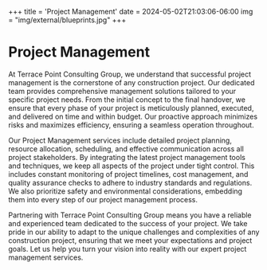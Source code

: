 +++
title = 'Project Management'
date = 2024-05-02T21:03:06-06:00
img = "img/external/blueprints.jpg"
+++

# Project Management

At Terrace Point Consulting Group, we understand that successful project management is the cornerstone of any construction project. Our dedicated team provides comprehensive management solutions tailored to your specific project needs. From the initial concept to the final handover, we ensure that every phase of your project is meticulously planned, executed, and delivered on time and within budget. Our proactive approach minimizes risks and maximizes efficiency, ensuring a seamless operation throughout.

Our Project Management services include detailed project planning, resource allocation, scheduling, and effective communication across all project stakeholders. By integrating the latest project management tools and techniques, we keep all aspects of the project under tight control. This includes constant monitoring of project timelines, cost management, and quality assurance checks to adhere to industry standards and regulations. We also prioritize safety and environmental considerations, embedding them into every step of our project management process.

Partnering with Terrace Point Consulting Group means you have a reliable and experienced team dedicated to the success of your project. We take pride in our ability to adapt to the unique challenges and complexities of any construction project, ensuring that we meet your expectations and project goals. Let us help you turn your vision into reality with our expert project management services.


<!-- # Project Management

At Terrace Point Consulting Group, we understand that successful project management is the cornerstone of any construction project. Our dedicated team provides comprehensive management solutions tailored to your specific project needs. From the initial concept to the final handover, we ensure that every phase of your project is meticulously planned, executed, and delivered on time and within budget. Our proactive approach minimizes risks and maximizes efficiency, ensuring a seamless operation throughout.

## Our Services

### Detailed Project Planning
We develop thorough project plans that outline every step, resource, and timeline required for successful project completion.

### Resource Allocation
We ensure the optimal allocation of resources, including personnel, equipment, and materials, to meet project demands efficiently.

### Scheduling
Our precise scheduling ensures that all project activities are coordinated and completed within the designated timelines.

### Effective Communication
We maintain clear and consistent communication with all project stakeholders to keep everyone informed and aligned.

### Cost Management
We monitor and control project costs to keep your project within budget, implementing cost-saving measures where possible.

### Quality Assurance
We perform regular quality assurance checks to ensure that all work meets industry standards and regulations.

### Safety and Environmental Considerations
We prioritize safety and environmental considerations, embedding them into every step of our project management process.

## Our Projects

### Natural Gas Pipeline Projects
We have successfully managed a variety of natural gas pipeline projects across North America, including:

- **FHZ Integrity Digs**
- **Capital Dig Program**
- **Northern Ontario Dig Program**
- **Saskatchewan/Manitoba Dig Program**
- **Prairie Mainline Integrity Dig Program**
- **Prairie Corrosion Integrity Dig Program**
- **Edson Mainline Cutout Program**
- **Marten Hills Corrosion Integrity Digs**
- **Prairie Tie-in Program**
- **Central Dig Integrity Program**

These projects involved integrity digs, line replacements, and the installation of steel and composite sleeves.

### Oil Pipeline Projects
Our expertise extends to oil pipeline projects, such as:

- **Keystone K2/K3/K4 Integrity Digs**

These projects included integrity digs and the application of steel sleeves to ensure pipeline integrity.

### Facility Projects
We manage a range of facility projects, including:

- **Emerson Meter Station NDE Dig**
- **Station 43 Investigative Dig**
- **Station 5 Valve Replacement**
- **Station 25 Valve Repair**
- **Station 30 Civil Drainage Project**
- **Station 41 NDE Assessment Digs & Riser Assessment**
- **Winchell Lake Valve Repair**
- **Youngstown Metering Station Valve Removal**
- **Burnt Creek Compressor Station Crane Project**
- **Monchy Living Quarters**
- **Agrium Water Treatment Upgrade**
- **Agrium Urea Drain Down Upgrade**

These projects encompass a variety of tasks such as excavation, welding, valve installation and repair, structural steel installation, and more.

### Launcher/Receivers & Tether Projects
We also specialize in skid package projects, including:

- **Station 130 Upgrade Generator Skid**
- **Husky SAGD Skid Package**

These projects involve the fabrication and installation of structural steel and piping.

### Tank Farms
Our tank farm projects include:

- **CO-OP Gas/Diesel Tank Farm Rail Loading/Unloading**
- **Husky Upgrade East Campus**

We handle piping fabrication and installation, pile caps, and structural steel work.

### Environmental Projects
We are committed to environmental stewardship, as evidenced by projects like:

- **Station 30 Environmental Investigation**
- **Princess Compressor Station West Sump Remediation**
- **ROW Ridging Program**

These projects involve soil sampling, material extraction and replacement, and power harrowing to address contour issues within the right-of-way (ROW).

Partnering with Terrace Point Consulting Group means you have a reliable and experienced team dedicated to the success of your project. We take pride in our ability to adapt to the unique challenges and complexities of any construction project, ensuring that we meet your expectations and project goals. Let us help you turn your vision into reality with our expert project management services. -->
